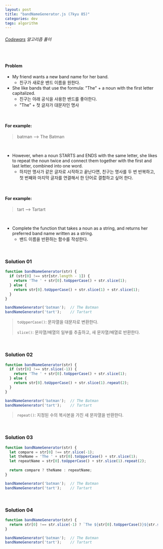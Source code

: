 ```yaml
---
layout: post
title: "bandNameGenerator.js (7kyu 85)"
categories: dev
tags: algorithm
---
```


###### [Codewars](https://www.codewars.com) 알고리즘 풀이

<br>

#### Problem

- My friend wants a new band name for her band.
  - 친구가 새로운 밴드 이름을 원한다.
- She like bands that use the formula: "The" + a noun with the first letter capitalized.
  - 친구는 아래 공식을 사용한 밴드를 좋아한다.
  - "The" + 첫 글자가 대문자인 명사

<br>

#### For example:

> batman \-\-\> The Batman

<br>

- However, when a noun STARTS and ENDS with the same letter, she likes to repeat the noun twice and connect them together with the first and last letter, combined into one word.
  - 하지만 명사가 같은 글자로 시작하고 끝난다면, 친구는 명사를 두 번 반복하고, 첫 번째와 마지막 글자를 연결해서 한 단어로 결합하고 싶어 한다.

<br>

#### For example:

> tart \-\-\> Tartart

<br>

- Complete the function that takes a noun as a string, and returns her preferred band name written as a string.
  - 밴드 이름을 반환하는 함수를 작성한다.

<br>

### Solution 01

```js
function bandNameGenerator(str) {
  if (str[0] !== str[str.length - 1]) {
    return 'The ' + str[0].toUpperCase() + str.slice(1);
  } else {
    return str[0].toUpperCase() + str.slice(1) + str.slice(1);
  }
}

bandNameGenerator('batman');  // The Batman
bandNameGenerator('tart');    // Tartart
```

> `toUpperCase()`: 문자열을 대문자로 변환한다.
>
> `slice()`: 문자열/배열의 일부를 추출하고, 새 문자열/배열로 반환한다.

<br>

### Solution 02

```js
function bandNameGenerator(str) {
  if (str[0] !== str.slice(-1)) {
    return 'The ' + str[0].toUpperCase() + str.slice(1);
  } else {
    return str[0].toUpperCase() + str.slice(1).repeat(2);
  }
}

bandNameGenerator('batman');  // The Batman
bandNameGenerator('tart');    // Tartart
```

> `repeat()`: 지정된 수의 복사본을 가진 새 문자열을 반환한다.

<br>

### Solution 03

```js
function bandNameGenerator(str) {
  let compare = str[0] !== str.slice(-1);
  let theName = 'The ' + str[0].toUpperCase() + str.slice(1);
  let repeatName = str[0].toUpperCase() + str.slice(1).repeat(2);
  
  return compare ? theName : repeatName;
}

bandNameGenerator('batman');  // The Batman
bandNameGenerator('tart');    // Tartart
```

<br>

### Solution 04

```js
function bandNameGenerator(str) {
  return str[0] !== str.slice(-1) ? `The ${str[0].toUpperCase()}${str.slice(1)}` : `${str[0].toUpperCase()}${str.slice(1, -1)}${str}`;
}

bandNameGenerator('batman');  // The Batman
bandNameGenerator('tart');    // Tartart
```

<br>

<br>